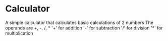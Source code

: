 # Calculator
A simple calculator that calculates basic calculations of 2 numbers
The operands are +, -, /, *
'+' for addition
'-' for subtraction
'/' for division
'*' for multiplication
